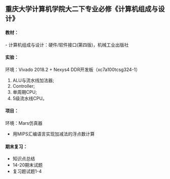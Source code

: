 ## 重庆大学计算机学院大二下专业必修《计算机组成与设计》

#### 教材：
 \- 计算机组成与设计：硬件/软件接口(第四版)，机械工业出版社

#### 实验：
环境：Vivado 2018.2 + Nexys4 DDR开发板（xc7a100tcsg324-1）
 1. ALU与流水线加法器;
 2. Controller;
 3. 单周期CPU;
 4. 5级流水线CPU。

#### 项目：
环境：Mars仿真器
 - 用MIPS汇编语言实现加减法的浮点数计算

#### 期末复习：
 - 知识点总结
 - 14-20期末试题
 - 复习题试题1-4

